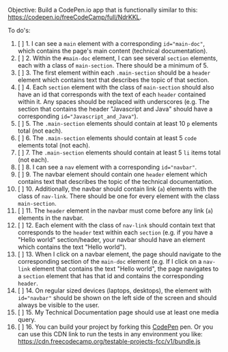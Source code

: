 Objective: Build a CodePen.io app that is functionally similar to this: https://codepen.io/freeCodeCamp/full/NdrKKL.

To do's:
1. [ ] 1. I can see a ```main``` element with a corresponding ```id="main-doc"```, which contains the page's main content (technical documentation).
2. [ ] 2. Within the ```#main-doc``` element, I can see several ```section``` elements, each with a class of ```main-section```. There should be a minimum of 5.
3. [ ] 3. The first element within each ```.main-section``` should be a ```header``` element which contains text that describes the topic of that section.
4. [ ] 4. Each ```section``` element with the class of ```main-section``` should also have an id that corresponds with the text of each ```header``` contained within it. Any spaces should be replaced with underscores (e.g. The section that contains the header "Javascript and Java" should have a corresponding ```id="Javascript_and_Java"```).
5. [ ] 5. The ```.main-section``` elements should contain at least 10 ```p``` elements total (not each).
6. [ ] 6. The ```.main-section``` elements should contain at least 5 ```code``` elements total (not each).
7. [ ] 7. The ```.main-section``` elements should contain at least 5 ```li``` items total (not each).
8. [ ] 8. I can see a ```nav``` element with a corresponding ```id="navbar"```.
9. [ ] 9. The navbar element should contain one ```header``` element which contains text that describes the topic of the technical documentation.
10. [ ] 10. Additionally, the navbar should contain link (```a```) elements with the class of ```nav-link```. There should be one for every element with the class ```main-section```.
11. [ ] 11. The ```header``` element in the navbar must come before any link (```a```) elements in the navbar.
12. [ ] 12. Each element with the class of ```nav-link``` should contain text that corresponds to the ```header``` text within each ```section``` (e.g. if you have a "Hello world" section/header, your navbar should have an element which contains the text "Hello world").
13. [ ] 13. When I click on a navbar element, the page should navigate to the corresponding section of the ```main-doc``` element (e.g. If I click on a ```nav-link``` element that contains the text "Hello world", the page navigates to a ```section``` element that has that id and contains the corresponding ```header```.
14. [ ] 14. On regular sized devices (laptops, desktops), the element with ```id="navbar"``` should be shown on the left side of the screen and should always be visible to the user.
15. [ ] 15. My Technical Documentation page should use at least one media query.
16. [ ] 16. You can build your project by forking this [CodePen](https://codepen.io/freeCodeCamp/pen/MJjpwO) pen. Or you can use this CDN link to run the tests in any environment you like: https://cdn.freecodecamp.org/testable-projects-fcc/v1/bundle.js